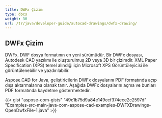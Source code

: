 ```yaml
---
title: DWFx Çizim
type: docs
weight: 30
url: /tr/java/developer-guide/autocad-drawings/dwfx-drawing/
---
```


## **DWFx Çizim**
DWFx, DWF dosya formatının en yeni sürümüdür. Bir DWFx dosyası, Autodesk CAD yazılımı ile oluşturulmuş 2D veya 3D bir çizimdir. XML Paper Specification (XPS) temel alındığı için Microsoft XPS Görüntüleyicisi ile görüntülenebilir ve yazdırılabilir.

Aspose.CAD for Java, geliştiricilerin DWFx dosyalarını PDF formatında açıp dışa aktarmalarına olanak tanır. Aşağıda DWFx dosyalarını açma ve bunları PDF formatında kaydetme göstermektedir.

{{< gist "aspose-com-gists" "49c1b75d9a84e149ecf374ece2c2597d" "Examples-src-main-java-com-aspose-cad-examples-DWFXDrawings-OpenDwfxFile-1.java" >}}
